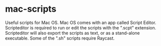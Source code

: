 # mac-scripts

Useful scripts for Mac OS. Mac OS comes with an app called Script Editor. Scripteditor is required to run or edit the scripts with the ".scpt" extension. Scripteditor will also export the scripts as text, or as a stand-alone executable. Some of the ".sh" scripts require Raycast.
